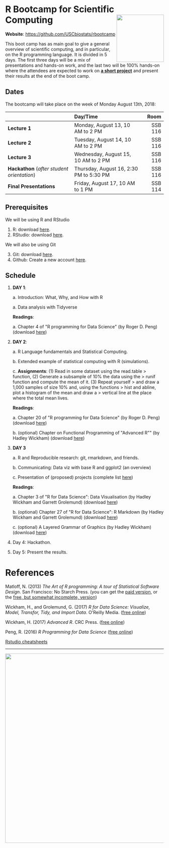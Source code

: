 # R Bootcamp for Scientific Computing <img src="fig/trojan-rlogo.svg" width="150px" align="right">


**Website**: https://github.com/USCbiostats/rbootcamp

This boot camp has as main goal to give a general overview of scientific
computing, and in particular, on the R programming language. It is
divided in 5 days. The first three days will be a mix of presentations
and hands-on work, and the last two will be 100% hands-on where the
attendees are expected to work on [**a short project**](projects/) and present their
results at the end of the boot camp.

## Dates

The bootcamp will take place on the week of Monday August 13th, 2018:

|    | Day/Time | Room |
|:---|:---|---:|
| **Lecture 1** | Monday, August 13, 10 AM to 2 PM | SSB 116 |
| **Lecture 2** | Tuesday, August 14, 10 AM to 2 PM | SSB 116|
| **Lecture 3** | Wednesday, August 15, 10 AM to 2 PM | SSB 116|
| **Hackathon** (*after student orientation*) | Thursday, August 16, 2:30 PM to 5:30 PM | SSB 116|
| **Final Presentations** | Friday, August 17, 10 AM to 1 PM | SSB 114|


## Prerequisites

We will be using R and RStudio

1.  R: download [here](https://cran.r-project.org/).
2.  RStudio: download [here](https://www.rstudio.com/products/rstudio/download/#download).

We will also be using Git

3.  Git: download [here](https://git-scm.com/downloads).
4.  Github: Create a new account [here](https://github.com/join?source=header-home).


## Schedule

1.  **DAY 1**: 

    a.  Introduction: What, Why, and How with R

    a.  Data analysis with Tidyverse
        
    **Readings**:
    
    a.  Chapter 4 of "R programming for Data Science" (by Roger D. Peng) (download [here](https://bookdown.org/rdpeng/rprogdatascience/r-nuts-and-bolts.html))

2.  **DAY 2**:

    a.  R Language fundamentals and Statistical Computing.

    b.  Extended example of statistical computing with R (simulations).

    c.  **Assignments**: (1) Read in some dataset using the read.table
        > function, (2) Generate a subsample of 10% the data using the
        > runif function and compute the mean of it. (3) Repeat yourself
        > and draw a 1,000 samples of size 10% and, using the functions
        > hist and abline, plot a histogram of the mean and draw a
        > vertical line at the place where the total mean lives.
        
    **Readings**:
    
    a.  Chapter 20 of "R programming for Data Science" (by Roger D. Peng) (download [here](https://bookdown.org/rdpeng/rprogdatascience/simulation.html))
    
    b. (optional) Chapter on Functional Programming of "Advanced R"" (by Hadley Wickham) (download [here](http://adv-r.had.co.nz/Functional-programming.html))

3.  **DAY 3**

    a.  R and Reproducible research: git, rmarkdown, and friends.

    b.  Communicating: Data viz with base R and ggplot2 (an overview)

    c.  Presentation of (proposed) projects (complete list [here](projects/))
    
    **Readings**:
    
    a.  Chapter 3 of "R for Data Science": Data Visualisation (by Hadley Wickham and Garrett Grolemund) (download [here](http://r4ds.had.co.nz/data-visualisation.html))
    
    b. (optional) Chapter 27 of "R for Data Science": R Markdown (by Hadley Wickham and Garrett Grolemund) (download [here](http://r4ds.had.co.nz/data-visualisation.html))
    
    c. (optional) A Layered Grammar of Graphics (by Hadley Wickham) (download [here](http://vita.had.co.nz/papers/layered-grammar.html))
4.  Day 4: Hackathon.
5.  Day 5: Present the results.

# References

Matloff, N. (2013) *The Art of R programming: A tour of Statistical Software Design*. San Francisco: No Starch Press. (you can get the [paid version](https://nostarch.com/artofr.htm), or the [free, but somewhat incomplete, version](http://heather.cs.ucdavis.edu/~matloff/132/NSPpart.pdf))

Wickham, H., and Grolemund, G. (2017) *R for Data Science: Visualize, Model, Transfor, Tidy, and Import Data*. O'Reilly Media. ([free online](http://r4ds.had.co.nz/))

Wickham, H. (2017) *Advanced R*. CRC Press. ([free online](https://adv-r.hadley.nz/))

Peng, R. (2016) *R Programming for Data Science* ([free online](https://bookdown.org/rdpeng/rprogdatascience))

[Rstudio cheatsheets](https://www.rstudio.com/resources/cheatsheets/)


----

<div align="center">

<img src="fig/hex-stickers.png" width="600px">

</div>
